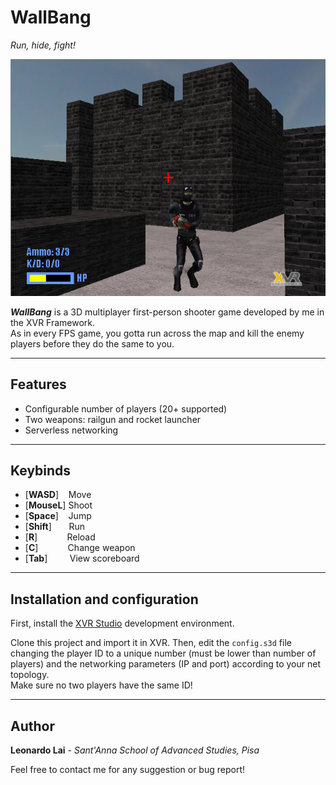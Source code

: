 # WallBang

*Run, hide, fight!*

![Gameplay screenshot](/img/gameplay.png)



***WallBang*** is a 3D multiplayer first-person shooter game developed by me in the XVR Framework.  
As in every FPS game, you gotta run across the map and kill the enemy players before they do the same to you.

---

## Features
* Configurable number of players (20+ supported)
* Two weapons: railgun and rocket launcher
* Serverless networking

---

## Keybinds

* [**WASD**] &nbsp;&nbsp;&nbsp;Move
* [**MouseL**] Shoot
* [**Space**] &nbsp;&nbsp; Jump
* [**Shift**] &nbsp;&nbsp;&nbsp;&nbsp;&nbsp; Run
* [**R**] &nbsp;&nbsp;&nbsp;&nbsp;&nbsp;&nbsp;&nbsp;&nbsp;&nbsp;&nbsp; Reload
* [**C**] &nbsp;&nbsp;&nbsp;&nbsp;&nbsp;&nbsp;&nbsp;&nbsp;&nbsp;&nbsp; Change weapon
* [**Tab**] &nbsp;&nbsp;&nbsp;&nbsp;&nbsp;&nbsp;&nbsp; View scoreboard

---

## Installation and configuration

First, install the [XVR Studio](https://sourceforge.net/projects/xvrstudio/) development environment.  

Clone this project and import it in XVR. Then, edit the `config.s3d` file changing the player ID 
to a unique number (must be lower than number of players) and the networking parameters (IP and port)
according to your net topology.  
Make sure no two players have the same ID!

---

## Author

**Leonardo Lai** - *Sant'Anna School of Advanced Studies, Pisa*

Feel free to contact me for any suggestion or bug report!
